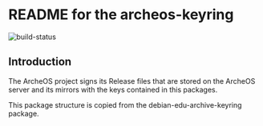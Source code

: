 README for the archeos-keyring
==============================

![build-status](http://build.archeos.eu/badge.png?builder=archeos-keyring)

Introduction
------------

The ArcheOS project signs its Release files that are stored on the
ArcheOS server and its mirrors with the keys contained in this
packages.

This package structure is copied from the debian-edu-archive-keyring 
package.


